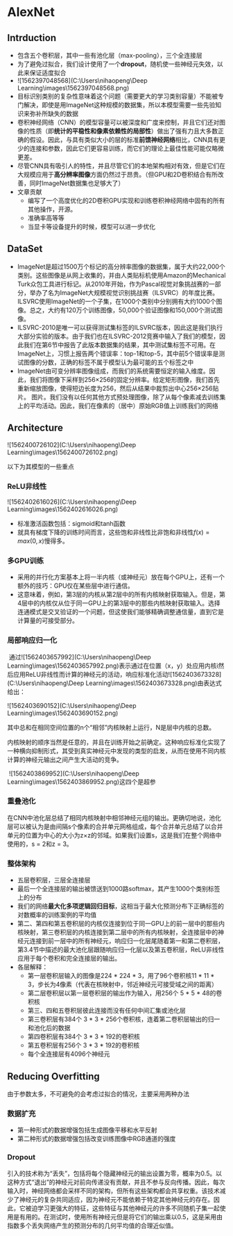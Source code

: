 # AlexNet

## Intrduction

* 包含五个卷积层，其中一些有池化层（max-pooling），三个全连接层
* 为了避免过拟合，我们设计使用了一个**dropout**，随机使一些神经元失效，以此来保证适度拟合
* ![1562397048568](C:\Users\nihaopeng\Deep Learning\images\1562397048568.png)
* 目标识别类别的复杂性意味着这个问题（需要更大的学习类别容量）不能被专门解决，即使是用ImageNet这种规模的数据集，所以本模型需要一些先验知识来弥补所缺失的数据
* 卷积神经网络（CNN）的模型容量可以被深度和广度来控制，并且它们还对图像的性质（即**统计的平稳性和像素依赖性的局部性**）做出了强有力且大多数正确的假设。因此，与具有类似大小的层的标准**前馈神经网络**相比，CNN具有更少的连接和参数，因此它们更容易训练，而它们的理论上最佳性能可能仅略微更差。
* 尽管CNN具有吸引人的特性，并且尽管它们的本地架构相对有效，但是它们在大规模应用于**高分辨率图像**方面仍然过于昂贵。（但GPU和2D卷积结合有所改善，同时ImageNet数据集也足够大了）
* 文章贡献
  * 编写了一个高度优化的2D卷积GPU实现和训练卷积神经网络中固有的所有其他操作，开源。
  * 准确率高等等
  * 当显卡等设备提升的时候，模型可以进一步优化





## DataSet

* ImageNet是超过1500万个标记的高分辨率图像的数据集，属于大约22,000个类别。这些图像是从网上收集的，并由人类贴标机使用Amazon的Mechanical Turk众包工具进行标记。从2010年开始，作为Pascal视觉对象挑战赛的一部分，举办了名为ImageNet大规模视觉识别挑战赛（ILSVRC）的年度比赛。 
  ILSVRC使用ImageNet的一个子集，在1000个类别中分别拥有大约1000个图像。总之，大约有120万个训练图像，50,000个验证图像和150,000个测试图像。
* ILSVRC-2010是唯一可以获得测试集标签的ILSVRC版本，因此这是我们执行大部分实验的版本。由于我们也在ILSVRC-2012竞赛中输入了我们的模型，因此我们在第6节中报告了此版本数据集的结果，其中测试集标签不可用。在ImageNet上，习惯上报告两个错误率：top-1和top-5，其中前5个错误率是测试图像的分数，正确的标签不属于模型认为最可能的五个标签之中
* ImageNet由可变分辨率图像组成，而我们的系统需要恒定的输入维度。因此，我们将图像下采样到256×256的固定分辨率。给定矩形图像，我们首先重新缩放图像，使得短边长度为256，然后从结果中裁剪出中心256×256贴片。
  图片。我们没有以任何其他方式预处理图像，除了从每个像素减去训练集上的平均活动。因此，我们在像素的（居中）原始RGB值上训练我们的网络



## Architecture

![1562400726102](C:\Users\nihaopeng\Deep Learning\images\1562400726102.png)

以下为其模型的一些重点

### ReLU非线性

![1562402616026](C:\Users\nihaopeng\Deep Learning\images\1562402616026.png)

* 标准激活函数包括：sigmoid和tanh函数
* 就具有梯度下降的训练时间而言，这些饱和非线性比非饱和非线性$f(x)= max(0,x)$慢得多。

### 多GPU训练

* 采用的并行化方案基本上将一半内核（或神经元）放在每个GPU上，还有一个额外的技巧：GPU仅在某些层中进行通信。
* 这意味着，例如，第3层的内核从第2层中的所有内核映射获取输入。但是，第4层中的内核仅从位于同一GPU上的第3层中的那些内核映射获取输入。选择连通模式是交叉验证的一个问题，但这使我们能够精确调整通信量，直到它是计算量的可接受部分。

### 局部响应归一化

​		通过![1562403657992](C:\Users\nihaopeng\Deep Learning\images\1562403657992.png)表示通过在位置（x，y）处应用内核i然后应用ReLU非线性而计算的神经元的活动，响应标准化活动![1562403673328](C:\Users\nihaopeng\Deep Learning\images\1562403673328.png)由表达式给出：

![1562403690152](C:\Users\nihaopeng\Deep Learning\images\1562403690152.png)

其中总和在相同空间位置的n个“相邻”内核映射上运行，N是层中内核的总数。

​		内核映射的顺序当然是任意的，并且在训练开始之前确定。这种响应标准化实现了一种横向抑制形式，其受到真实神经元中发现的类型的启发，从而在使用不同内核计算的神经元输出之间产生大活动的竞争。

​		![1562403869952](C:\Users\nihaopeng\Deep Learning\images\1562403869952.png)这四个是超参

### 重叠池化

​		在CNN中池化层总结了相同内核映射中相邻神经元组的输出。更确切地说，池化层可以被认为是由间隔s个像素的合并单元网格组成，每个合并单元总结了以合并单元的位置为中心的大小为z×z的邻域。如果我们设置s，这是我们在整个网络中使用的，s = 2和z = 3。

### 整体架构

* 五层卷积层，三层全连接层
* 最后一个全连接层的输出被馈送到1000路softmax，其产生1000个类别标签上的分布
* 我们的网络**最大化多项逻辑回归目标**，这相当于最大化预测分布下正确标签的对数概率的训练案例的平均值
* 第二、第四和第五卷积层的内核仅连接到位于同一GPU上的前一层中的那些内核映射，第三卷积层的内核连接到第二层中的所有内核映射，全连接层中的神经元连接到前一层中的所有神经元，响应归一化层尾随着第一和第二卷积层，第3.4节中描述的最大池化层跟随响应归一化层以及第五卷积层，ReLU非线性应用于每个卷积和完全连接层的输出。
* 各层解释：
  * 第一层卷积层输入的图像是224 * 224 * 3，用了96个卷积核11 * 11 * 3，步长为4像素（代表在核映射中，邻近神经元可接受域之间的距离）
  * 第二层卷积层以第一层卷积层的输出作为输入，用256个 5 * 5 * 48的卷积核
  * 第三、四和五卷积层彼此连接而没有任何中间汇集或池化层
  * 第三卷积层有384个 3 * 3 * 256个卷积核，连着第二卷积层输出的归一和池化后的数据
  * 第四卷积层有384个 3 * 3 * 192的卷积核
  * 第五卷积层有256个 3 * 3 * 192的卷积核
  * 每个全连接层有4096个神经元



## Reducing Overfitting

由于参数太多，不可避免的会考虑过拟合的情况，主要采用两种办法

### 数据扩充

* 第一种形式的数据增强包括生成图像平移和水平反射
* 第二种形式的数据增强包括改变训练图像中RGB通道的强度

### Dropout

​		引入的技术称为“丢失”，包括将每个隐藏神经元的输出设置为零，概率为0.5。以这种方式“退出”的神经元对前向传递没有贡献，并且不参与反向传播。因此，每次输入时，神经网络都会采样不同的架构，但所有这些架构都会共享权重。该技术减少了神经元的复杂共同适应，因为神经元不能依赖于特定其他神经元的存在。因此，它被迫学习更强大的特征，这些特征与其他神经元的许多不同随机子集一起使用是有用的。在测试时，使用所有神经元但是将它们的输出乘以0.5，这是采用由指数多个丢失网络产生的预测分布的几何平均值的合理近似值。